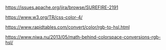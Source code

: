 https://issues.apache.org/jira/browse/SUREFIRE-2191

https://www.w3.org/TR/css-color-4/

https://www.rapidtables.com/convert/color/rgb-to-hsl.html

https://www.niwa.nu/2013/05/math-behind-colorspace-conversions-rgb-hsl/